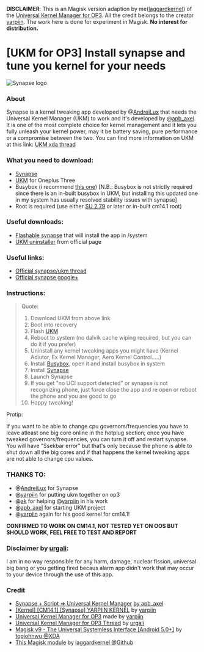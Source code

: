 **DISCLAIMER**: This is an Magisk version adaption by me([laggardkernel](https://github.com/laggardkernel)) of the [Universal Kernel Manager for OP3](http://forum.xda-developers.com/oneplus-3/development/kernel-yarpiin-kernel-22-11-2016-t3524162). All the credit belongs to the creator [yarpiin](http://forum.xda-developers.com/member.php?u=5288056). The work here is done for experiment in Magisk. **No interest for distribution.**

# [UKM for OP3] Install synapse and tune you kernel for your needs

![Synapse logo](https://img.xda-cdn.com/GaXL_y1JB8STTK4pFTitRmFcZeI=/https%3A%2F%2Flh4.ggpht.com%2Fed5XjMyiltwErAFCohZ8cObQilX0aF9EIhQv9bydwGgBpC1a8tHI0zW2LRVxktu_dBc%3Dw300)

### About

Synapse is a kernel tweaking app developed by @[AndreiLux](http://forum.xda-developers.com/member.php?u=4167023) that needs the Universal Kernel Manager (UKM) to work and it's developed by @[apb_axel](http://forum.xda-developers.com/member.php?u=5658634). It is one of the most complete choice for kernel management and it lets you fully unleash your kernel power, may it be battery saving, pure performance or a compromise between the two. You can find more information on UKM at this link: [UKM xda thread](http://forum.xda-developers.com/android/software/zip-synapse-script-universal-kernel-t2736986)

### What you need to download:

- [Synapse](https://play.google.com/store/apps/details?id=com.af.synapse&hl=it)
- [UKM](https://www.androidfilehost.com/?fid=673368273298918271) for Oneplus Three
- Busybox (i recommend [this one](https://play.google.com/store/apps/details?id=ru.meefik.busybox)) [N.B.: Busybox is not strictly required since there is an in-built busybox in UKM, but installing this updated one in my system has usually resolved stability issues with synapse]
- Root is required (use either [SU 2.79](http://forum.xda-developers.com/apps/supersu/2014-09-02-supersu-v2-05-t2868133) or later or in-built cm14.1 root)

### Useful downloads:

- [Flashable synapse](https://drive.google.com/open?id=0B1wbb1T00a3bYzFZSklCSWFwVGc) that will install the app in /system
- [UKM uninstaller](https://www.androidfilehost.com/?fid=95916177934529595) from official page

### Useful links:

- [Official synapse/ukm thread](http://forum.xda-developers.com/android/software/zip-synapse-script-universal-kernel-t2736986)
- [Official synapse google+](https://plus.google.com/communities/108137360526908770337)


### Instructions:

> Quote:
> 
> 1. Download UKM from above link
> 2. Boot into recovery
> 3. Flash [UKM](https://drive.google.com/file/d/0B9XnD1sL1y-KNUxSTVN6WDJvZkE/view?usp=docslist_api)
> 4. Reboot to system (no dalvik cache wiping required, but you can do it if you prefer)
> 5. Uninstall any kernel tweaking apps you might have (Kernel Adiutor, Ex Kernel Manager, Aero Kernel Control.....)
> 6. Install [Busybox](https://play.google.com/store/apps/details?id=ru.meefik.busybox), open it and install busybox in system
> 7. Install [Synapse](https://play.google.com/store/apps/details?id=com.af.synapse&hl=it)
> 8. Launch Synapse
> 9. If you get "no UCI support detected" or synapse is not recognizing phone, just force close the app and re open or reboot the phone and you are good to go
> 10. Happy tweaking!



Protip:

If you want to be able to change cpu governors/frequencies you have to leave atleast one big core online in the hotplug section; once you have tweaked governors/frequencies, you can turn it off and restart synapse. You will have "Ssekbar error" but that's only because the phone is able to shut down all the big cores and if that happens the kernel tweaking apps are not able to change cpu values.

### THANKS TO:

- @[]()[AndreiLux](http://forum.xda-developers.com/member.php?u=4167023) for Synapse
- @[]()[yarpiin](http://forum.xda-developers.com/member.php?u=5288056) for putting ukm together on op3
- @[]()[ak](http://forum.xda-developers.com/member.php?u=3685904) for helping @[]()[yarpiin](http://forum.xda-developers.com/member.php?u=5288056) in his work
- @[]()[apb_axel](http://forum.xda-developers.com/member.php?u=5658634) for starting UKM project
- @[]()[yarpiin](http://forum.xda-developers.com/member.php?u=5288056) again for his good kernel for cm14.1!

**CONFIRMED TO WORK ON CM14.1, NOT TESTED YET ON OOS BUT SHOULD WORK, FEEL FREE TO TEST AND REPORT**

### Disclaimer by [urgali](http://forum.xda-developers.com/member.php?u=6781432):

I am in no way responsible for any harm, damage, nuclear fission, universal big bang or you getting fired becaus alarm app didn't work that may occur to your device through the use of this app.

### Credit

- [Synapse + Script => Universal Kernel Manager](http://forum.xda-developers.com/android/software/zip-synapse-script-universal-kernel-t2736986/post70227337) [by apb_axel](http://forum.xda-developers.com/member.php?u=5658634)
- [\[Kernel\] \[CM14.1\] \[Synapse\] YARPIIN KERNEL](http://forum.xda-developers.com/oneplus-3/development/kernel-yarpiin-kernel-22-11-2016-t3524162) by [yarpiin](http://forum.xda-developers.com/member.php?u=5288056)
- [Universal Kernel Manager for OP3](http://forum.xda-developers.com/oneplus-3/themes/ukm-op3-install-synapse-tune-kernel-t3524761) made by [yarpiin](http://forum.xda-developers.com/member.php?u=5288056)
- [Universal Kernel Manager for OP3 Thread](http://forum.xda-developers.com/oneplus-3/themes/ukm-op3-install-synapse-tune-kernel-t3524761) by [urgali](http://forum.xda-developers.com/member.php?u=6781432)
- [Magisk v9 - The Universal Systemless Interface \[Android 5.0+\]](http://forum.xda-developers.com/apps/magisk/official-magisk-v7-universal-systemless-t3473445) by [topjohnwu @XDA](http://forum.xda-developers.com/member.php?u=4470081)
- [This Magisk module](https://github.com/laggardkernel/UKM/tree/UKM-Magisk-op3) by [laggardkernel @Github](https://github.com/laggardkernel)
